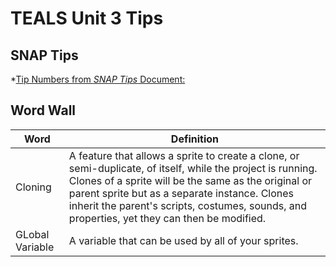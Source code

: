 # TEALS Unit 3 Tips

## SNAP Tips
*[Tip Numbers from *SNAP Tips* Document:]()

## Word Wall

| Word     | Definition                                 |
| ------------- | --------------------------------------------- |
| Cloning     |  A feature that allows a sprite to create a clone, or semi-duplicate, of itself, while the project is running. Clones of a sprite will be the same as the original or parent sprite but as a separate instance. Clones inherit the parent's scripts, costumes, sounds, and properties, yet they can then be modified. 
| GLobal Variable     | A variable  that can be used by all of your sprites. |
